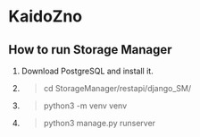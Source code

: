 # KaidoZno

## How to run Storage Manager

1. Download PostgreSQL and install it.
2. >cd StorageManager/restapi/django_SM/
3. >python3 -m venv venv
4. >python3 manage.py runserver